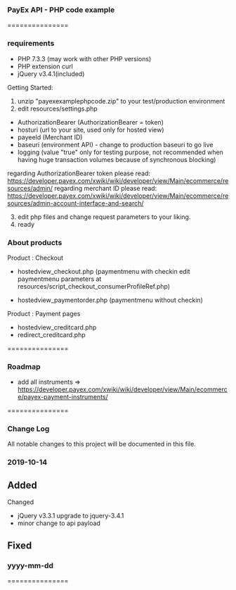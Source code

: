 ### PayEx API - PHP code example

===============

### requirements
* PHP 7.3.3
(may work with other PHP versions)
* PHP extension curl
* jQuery v3.4.1(included)

Getting Started:
1. unzip "payexexamplephpcode.zip" to your test/production environment
2. edit resources/settings.php
- AuthorizationBearer (AuthorizationBearer = token)
- hosturi (url to your site, used only for hosted view)
- payeeId (Merchant ID)
- baseuri (environment API) - change to production baseuri to go live
- logging (value "true" only for testing purpose, not recommended when having huge transaction volumes because of synchronous blocking)
 
regarding AuthorizationBearer token please read: https://developer.payex.com/xwiki/wiki/developer/view/Main/ecommerce/resources/admin/
regarding merchant ID please read: https://developer.payex.com/xwiki/wiki/developer/view/Main/ecommerce/resources/admin-account-interface-and-search/

3. edit php files and change request parameters to your liking.
4. ready

### About products

Product : Checkout
- hostedview_checkout.php 
(paymentmenu with checkin edit paymentmenu parameters at resources/script_checkout_consumerProfileRef.php)

- hostedview_paymentorder.php 
(paymentmenu without checkin)

Product : Payment pages
- hostedview_creditcard.php
- redirect_creditcard.php

===============

### Roadmap
- add all instruments => https://developer.payex.com/xwiki/wiki/developer/view/Main/ecommerce/payex-payment-instruments/

===============

### Change Log
All notable changes to this project will be documented in this file.
  
### 2019-10-14

Added
- 

Changed
- jQuery v3.3.1 upgrade to jquery-3.4.1
- minor change to api payload
 
Fixed
-

### yyyy-mm-dd

===============
